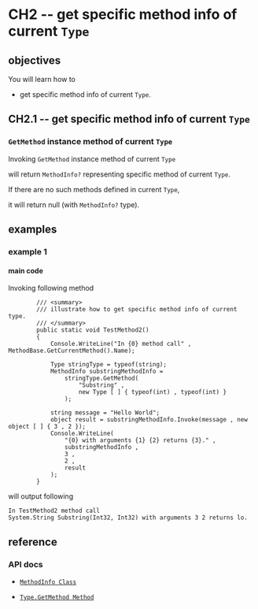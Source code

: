 # CH2 -- get specific method info of current `Type`
## objectives
You will learn how to 

+ get specific method info of current `Type`.

## CH2.1 -- get specific method info of current `Type`
### `GetMethod` instance method of current `Type`
Invoking `GetMethod` instance method of current `Type` 

will return `MethodInfo?` representing specific method of current `Type`.

If there are no such methods defined in current `Type`,

it will return null (with `MethodInfo?` type).

## examples
### example 1
#### main code
Invoking following method

```
        /// <summary>
        /// illustrate how to get specific method info of current type.
        /// </summary>
        public static void TestMethod2()
        {
            Console.WriteLine("In {0} method call" , MethodBase.GetCurrentMethod().Name);

            Type stringType = typeof(string);
            MethodInfo substringMethodInfo =
                stringType.GetMethod(
                    "Substring" ,
                    new Type [ ] { typeof(int) , typeof(int) }
                );

            string message = "Hello World";
            object result = substringMethodInfo.Invoke(message , new object [ ] { 3 , 2 });
            Console.WriteLine(
                "{0} with arguments {1} {2} returns {3}." ,
                substringMethodInfo ,
                3 ,
                2 ,
                result
            );
        }
```

will output following

```
In TestMethod2 method call
System.String Substring(Int32, Int32) with arguments 3 2 returns lo.
```

## reference
### API docs
+ [`MethodInfo Class`](https://learn.microsoft.com/en-us/dotnet/api/system.reflection.methodinfo?view=net-8.0)

+ [`Type.GetMethod Method`](https://learn.microsoft.com/en-us/dotnet/api/system.type.getmethod?view=net-8.0)